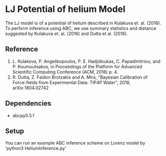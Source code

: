 # LJ Potential of helium Model
The LJ model is of a potential of helium described in Kulakuva et. al. (2016). To perform 
inference using ABC, we use summary statistics and distance suggested by Kulakuva et. al. (2016) and Dutta et al. (2018).

## Reference
1. L. Kulakova, P. Angelikopoulos, P. E. Hadjidoukas, C. Papadimitriou, and P. Koumoutsakos, in Proceedings of the Platform for
Advanced Scientific Computing Conference (ACM, 2016) p. 4.
2. R. Dutta, Z. Faidon Brotzakis and A. Mira, "Bayesian Calibration of Force-fields from Experimental Data: TIP4P Water", 2018, arXiv:1804.02742

## Dependencies 
- abcpy0.5.1

## Setup
You can run an example ABC inference scheme on Lorenz model by 'python3 HeliumInference.py'

